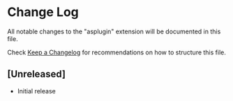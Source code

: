 # Change Log

All notable changes to the "asplugin" extension will be documented in this file.

Check [Keep a Changelog](http://keepachangelog.com/) for recommendations on how to structure this file.

## [Unreleased]

- Initial release